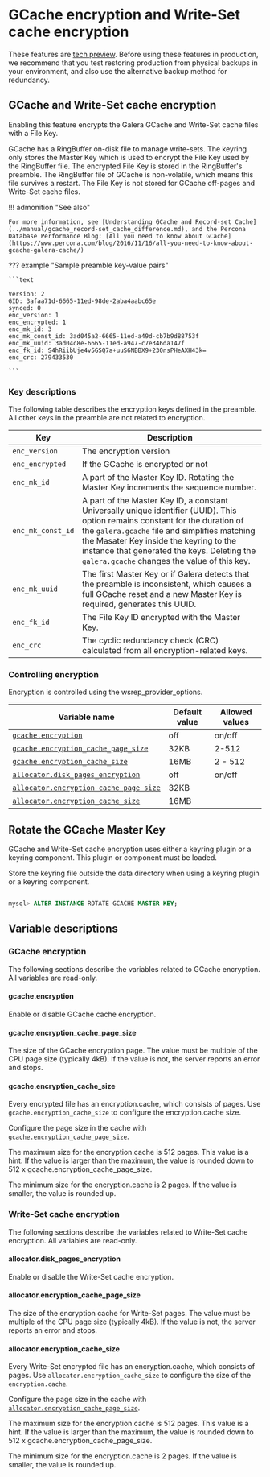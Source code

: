 # GCache encryption and Write-Set cache encryption

These features are [tech preview](../glossary.md#tech-preview). Before using these features in production, we recommend that you test restoring production from physical backups in your environment, and also use the alternative backup method for redundancy.


## GCache and Write-Set cache encryption

Enabling this feature encrypts the Galera GCache and Write-Set cache files with a File Key.  
 
  GCache has a RingBuffer on-disk file to manage write-sets. The keyring only stores the Master Key which is used to encrypt the File Key used by the RingBuffer file. The encrypted File Key is stored in the RingBuffer's preamble. The RingBuffer file of GCache is non-volatile, which means this file survives a restart. The File Key is not stored for GCache off-pages and Write-Set cache files.
 

!!! admonition "See also"

    For more information, see [Understanding GCache and Record-set Cache](../manual/gcache_record-set_cache_difference.md), and the Percona Database Performance Blog: [All you need to know about GCache](https://www.percona.com/blog/2016/11/16/all-you-need-to-know-about-gcache-galera-cache/)


??? example "Sample preamble key-value pairs"

    ```text

    Version: 2
    GID: 3afaa71d-6665-11ed-98de-2aba4aabc65e
    synced: 0
    enc_version: 1
    enc_encrypted: 1
    enc_mk_id: 3
    enc_mk_const_id: 3ad045a2-6665-11ed-a49d-cb7b9d88753f
    enc_mk_uuid: 3ad04c8e-6665-11ed-a947-c7e346da147f
    enc_fk_id: S4hRiibUje4v5GSQ7a+uuS6NBBX9+230nsPHeAXH43k=
    enc_crc: 279433530

    ```

### Key descriptions

The following table describes the encryption keys defined in the preamble. All other keys in the preamble are not related to encryption.

| Key | Description |
|---|---|
| `enc_version` | The encryption version |
| `enc_encrypted` | If the GCache is encrypted or not |
| `enc_mk_id` | A part of the Master Key ID. Rotating the Master Key increments the sequence number. |
| `enc_mk_const_id` | A part of the Master Key ID, a constant Universally unique identifier (UUID). This option remains constant for the duration of the `galera.gcache` file and simplifies matching the Masater Key inside the keyring to the instance that generated the keys. Deleting the `galera.gcache` changes the value of this key. |
| `enc_mk_uuid` | The first Master Key or if Galera detects that the preamble is inconsistent, which causes a full GCache reset and a new Master Key is required, generates this UUID. |
| `enc_fk_id` | The File Key ID encrypted with the Master Key. |
| `enc_crc` | The cyclic redundancy check (CRC) calculated from all encryption-related keys. |

### Controlling encryption

Encryption is controlled using the wsrep_provider_options. 

| Variable name | Default value | Allowed values |
|---|---|---|
| [`gcache.encryption`](#gcacheencryption) | off | on/off |
| [`gcache.encryption_cache_page_size`](#gcacheencryption_cache_page_size) | 32KB | 2-512 |
| [`gcache.encryption_cache_size`](#gcacheencryption_cache_size) | 16MB | 2 - 512  |
| [`allocator.disk_pages_encryption`](#allocatordisk_pages_encryption) | off | on/off |
| [`allocator.encryption_cache_page_size`](#allocatorencryption_cache_page_size) | 32KB |  |
| [`allocator.encryption_cache_size`](#allocatorencryption_cache_size) | 16MB |  |

## Rotate the GCache Master Key 

GCache and Write-Set cache encryption uses either a keyring plugin or a keyring component. This plugin or component must be loaded.

Store the keyring file outside the data directory when using a keyring plugin or a keyring component.

```sql

mysql> ALTER INSTANCE ROTATE GCACHE MASTER KEY;
```

## Variable descriptions

### GCache encryption

The following sections describe the variables related to GCache encryption.
All variables are read-only.

#### gcache.encryption

Enable or disable GCache cache encryption.

#### gcache.encryption_cache_page_size

The size of the GCache encryption page. The value must be multiple of the CPU page size (typically 4kB). If the value is not, the server reports an error and stops.

#### gcache.encryption_cache_size

Every encrypted file has an encryption.cache, which consists of pages. Use `gcache.encryption_cache_size` to configure the encryption.cache size. 

Configure the page size in the cache with [`gcache.encryption_cache_page_size`](#gcacheencryption_cache_page_size). 

The maximum size for the encryption.cache is 512 pages. This value is a hint. If the value is larger than the maximum, the value is rounded down to 512 x gcache.encryption_cache_page_size.

The minimum size for the encryption.cache is 2 pages. If the value is smaller, the value is rounded up.

### Write-Set cache encryption

The following sections describe the variables related to Write-Set cache encryption.
All variables are read-only.

#### allocator.disk_pages_encryption

Enable or disable the Write-Set cache encryption.

#### allocator.encryption_cache_page_size

The size of the encryption cache for Write-Set pages. The value must be multiple of the CPU page size (typically 4kB).  If the value is not, the server reports an error and stops.

#### allocator.encryption_cache_size

Every Write-Set encrypted file has an encryption.cache, which consists of pages. Use `allocator.encryption_cache_size` to configure the size of the `encryption.cache`. 

Configure the page size in the cache with [`allocator.encryption_cache_page_size`](#allocatorencryption_cache_page_size). 

The maximum size for the encryption.cache is 512 pages. This value is a hint. If the value is larger than the maximum, the value is rounded down to 512 x gcache.encryption_cache_page_size.

The minimum size for the encryption.cache is 2 pages. If the value is smaller, the value is rounded up.
